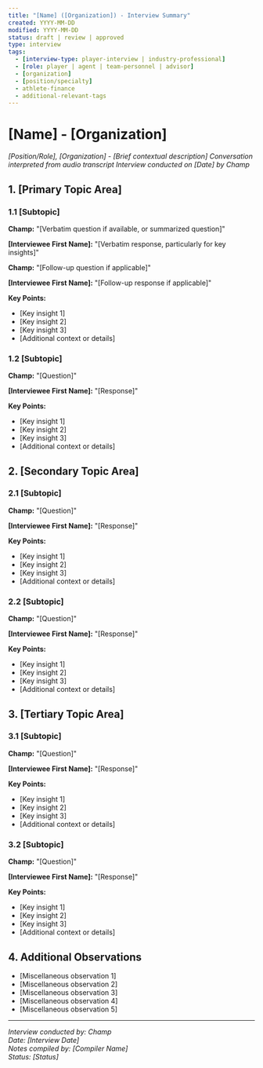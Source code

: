 ```yaml
---
title: "[Name] ([Organization]) - Interview Summary"
created: YYYY-MM-DD
modified: YYYY-MM-DD
status: draft | review | approved
type: interview
tags: 
  - [interview-type: player-interview | industry-professional]
  - [role: player | agent | team-personnel | advisor]
  - [organization]
  - [position/specialty]
  - athlete-finance
  - additional-relevant-tags
---
```


# [Name] - [Organization]

*[Position/Role], [Organization] - [Brief contextual description]*
*Conversation interpreted from audio transcript*
*Interview conducted on [Date] by Champ*

## 1. [Primary Topic Area]

### 1.1 [Subtopic]

**Champ:** "[Verbatim question if available, or summarized question]"

**[Interviewee First Name]:** "[Verbatim response, particularly for key insights]"

**Champ:** "[Follow-up question if applicable]"

**[Interviewee First Name]:** "[Follow-up response if applicable]"

**Key Points:**
- [Key insight 1]
- [Key insight 2]
- [Key insight 3]
- [Additional context or details]

### 1.2 [Subtopic]

**Champ:** "[Question]"

**[Interviewee First Name]:** "[Response]"

**Key Points:**
- [Key insight 1]
- [Key insight 2]
- [Key insight 3]
- [Additional context or details]

## 2. [Secondary Topic Area]

### 2.1 [Subtopic]

**Champ:** "[Question]"

**[Interviewee First Name]:** "[Response]"

**Key Points:**
- [Key insight 1]
- [Key insight 2]
- [Key insight 3]
- [Additional context or details]

### 2.2 [Subtopic]

**Champ:** "[Question]"

**[Interviewee First Name]:** "[Response]"

**Key Points:**
- [Key insight 1]
- [Key insight 2]
- [Key insight 3]
- [Additional context or details]

## 3. [Tertiary Topic Area]

### 3.1 [Subtopic]

**Champ:** "[Question]"

**[Interviewee First Name]:** "[Response]"

**Key Points:**
- [Key insight 1]
- [Key insight 2]
- [Key insight 3]
- [Additional context or details]

### 3.2 [Subtopic]

**Champ:** "[Question]"

**[Interviewee First Name]:** "[Response]"

**Key Points:**
- [Key insight 1]
- [Key insight 2]
- [Key insight 3]
- [Additional context or details]

## 4. Additional Observations

- [Miscellaneous observation 1]
- [Miscellaneous observation 2]
- [Miscellaneous observation 3]
- [Miscellaneous observation 4]
- [Miscellaneous observation 5]

---

*Interview conducted by: Champ*  
*Date: [Interview Date]*  
*Notes compiled by: [Compiler Name]*  
*Status: [Status]*

